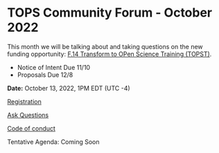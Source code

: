 # TOPS Community Forum - October 2022

This month we will be talking about and taking questions on the new funding opportunity: [F.14 Transform to OPen Science Training (TOPST)](https://nspires.nasaprs.com/external/solicitations/summary.do?solId=%7bAB776446-03A8-4C24-845D-2E5A2ADA2D5A%7d&path=&method=init). 
- Notice of Intent Due 11/10 
- Proposals Due 12/8

**Date:** October 13, 2022, 1PM EDT (UTC -4)

[Registration](https://go.nasa.gov/3Bitx0G)

[Ask Questions](https://nasa.cnf.io/sessions/kzbb/#!/dashboard)

[Code of conduct](../Community_Forums/code_of_conduct.md)

Tentative Agenda: Coming Soon
